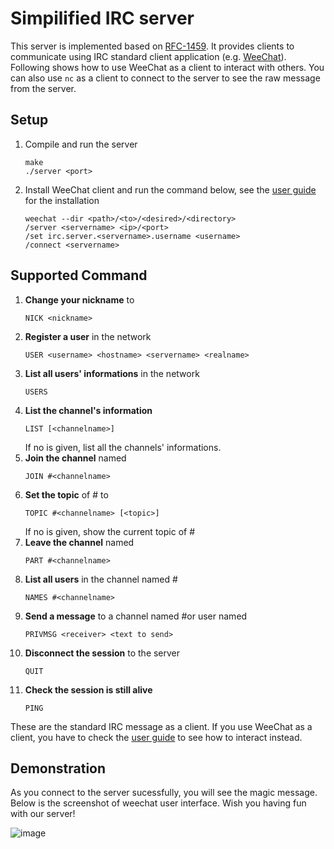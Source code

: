 # Simpilified IRC server
This server is implemented based on [RFC-1459](https://datatracker.ietf.org/doc/html/rfc1459). It provides clients to communicate using IRC standard client application (e.g. [WeeChat](https://weechat.org/)). 
Following shows how to use WeeChat as a client to interact with others. You can also use `nc` as a client to connect to the server to see the raw message from the server.

## Setup

1. Compile and run the server
    ```
    make
    ./server <port>
    ```
2. Install WeeChat client and run the command below, see the [user guide](https://weechat.org/files/doc/weechat/stable/weechat_user.en.html#install) for the installation 
    ```
    weechat --dir <path>/<to>/<desired>/<directory>
    /server <servername> <ip>/<port>
    /set irc.server.<servername>.username <username>
    /connect <servername>
    ```

## Supported Command
1. **Change your nickname** to <nickname>
    ```
    NICK <nickname>
    ```
2. **Register a user** in the network
    ```
    USER <username> <hostname> <servername> <realname>
    ```
3. **List all users' informations** in the network
    ```
    USERS
    ```
4. **List the channel's information**
    ```    
    LIST [<channelname>]
    ```
    If no <channelname> is given, list all the channels'     informations.
5. **Join the channel** named <channelname>
    ```
    JOIN #<channelname>
    ```
6. **Set the topic** of #<channelname> to <topic>
    ```
    TOPIC #<channelname> [<topic>]
    ```
    If no <topic> is given, show the current topic of #    <channelname>
7. **Leave the channel** named <channelname>
    ```
    PART #<channelname>
    ```
8. **List all users** in the channel named #<channelname>
    ```
    NAMES #<channelname>
    ```
9. **Send a message** to a channel named #<channelname >or user named <nickname>
    ```
    PRIVMSG <receiver> <text to send>
    ```
10. **Disconnect the session** to the server
    ```
    QUIT
    ```
11. **Check the session is still alive**
    ```
    PING
    ```
These are the standard IRC message as a client. 
    If you use WeeChat as a client, you have to check the [user guide](https://weechat.org/files/doc/weechat/stable/weechat_user.en.html) to see how to interact instead.
    
## Demonstration
As you connect to the server sucessfully, you will see the magic message. 
Below is the screenshot of weechat user interface.
Wish you having fun with our server!

![image](https://github.com/q1317540161/Simplified-IRC-server/assets/96431113/f38901f3-8968-4a4c-bc76-ddcb50d169d0)

